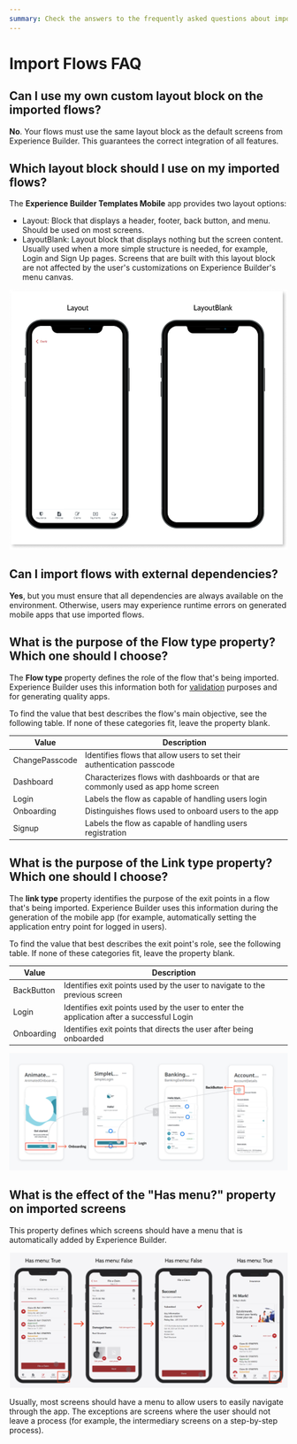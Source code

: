 ```yaml
---
summary: Check the answers to the frequently asked questions about importing Flows to Experience Builder.
---
```


# Import Flows FAQ

## Can I use my own custom layout block on the imported flows?

**No**. Your flows must use the same layout block as the default screens from Experience Builder. This guarantees the correct integration of all features.

## Which layout block should I use on my imported flows?

The **Experience Builder Templates Mobile** app provides two layout options:

* Layout: Block that displays a header, footer, back button, and menu. Should be used on most screens.
* LayoutBlank: Layout block that displays nothing but the screen content. Usually used when a more simple structure is needed, for example, Login and Sign Up pages. Screens that are built with this layout block are not affected by the user's customizations on Experience Builder's menu canvas.

![Preview in browser of the Layout and LayoutBlank blocks](images/layout-options-eb.png)

## Can I import flows with external dependencies?

**Yes**, but you must ensure that all dependencies are always available on the environment. Otherwise, users may experience runtime errors on generated mobile apps that use imported flows.

## What is the purpose of the Flow type property? Which one should I choose?

The **Flow type** property defines the role of the flow that's being imported. Experience Builder uses this information both for [validation](../ref/error-ref.md) purposes and for generating quality apps.

To find the value that best describes the flow's main objective, see the following table. If none of these categories fit, leave the property blank.

Value | Description |
---|---
ChangePasscode | Identifies flows that allow users to set their authentication passcode
Dashboard | Characterizes flows with dashboards or that are commonly used as app home screen
Login | Labels the flow as capable of handling users login
Onboarding | Distinguishes flows used to onboard users to the app
Signup | Labels the flow as capable of handling users registration

## What is the purpose of the Link type property? Which one should I choose?

The **link type** property identifies the purpose of the exit points in a flow that's being imported. Experience Builder uses this information during the generation of the mobile app (for example, automatically setting the application entry point for logged in users).


To find the value that best describes the exit point's role, see the following table. If none of these categories fit, leave the property blank.

Value | Description |
---|---
BackButton | Identifies exit points used by the user to navigate to the previous screen
Login | Identifies exit points used by the user to enter the application after a successful Login
Onboarding | Identifies exit points that directs the user after being onboarded

![Diagram demonstrating the Link type value on flows. The onboarding flow has an onboarding exit point. The Login flow has a Login Exit Point. The AccountDetail flow has a BackButton.](images/exit-point-type-eb.png)

## What is the effect of the "Has menu?" property on imported screens

This property defines which screens should have a menu that is automatically added by Experience Builder.

![Diagram displaying four sequential screens. The first and the fourth screens have a bottom bar and the property "Has menu" equal to true. The second and third don't have the bottom bar and the property is set to false.](images/screen-has-menu-eb.png)

Usually, most screens should have a menu to allow users to easily navigate through the app. The exceptions are screens where the user should not leave a process (for example, the intermediary screens on a step-by-step process).
